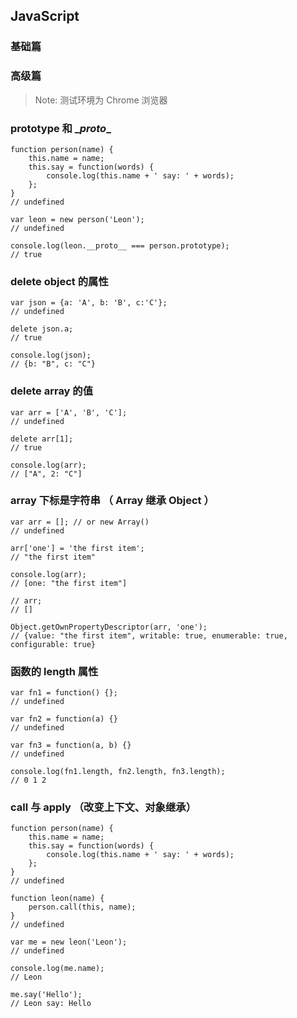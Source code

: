 ﻿## JavaScript 

### 基础篇

### 高级篇

> Note: 测试环境为 Chrome 浏览器  
  
### prototype 和 \__proto__  
```  
function person(name) {  
    this.name = name;  
    this.say = function(words) {  
        console.log(this.name + ' say: ' + words);  
    };  
}  
// undefined  
  
var leon = new person('Leon');  
// undefined  
  
console.log(leon.__proto__ === person.prototype);  
// true  
```  
  
### delete object 的属性  
```  
var json = {a: 'A', b: 'B', c:'C'};  
// undefined  
  
delete json.a;  
// true  
  
console.log(json);  
// {b: "B", c: "C"}  
```  
  
### delete array 的值  
```  
var arr = ['A', 'B', 'C'];  
// undefined  
  
delete arr[1];  
// true  
  
console.log(arr);  
// ["A", 2: "C"]  
```  
  
### array 下标是字符串 （ Array 继承 Object ）  
```  
var arr = []; // or new Array()  
// undefined  
  
arr['one'] = 'the first item';  
// "the first item"  
  
console.log(arr);  
// [one: "the first item"]  
  
// arr;  
// []  
  
Object.getOwnPropertyDescriptor(arr, 'one');  
// {value: "the first item", writable: true, enumerable: true, configurable: true}  
```  
  
### 函数的 length 属性  
```  
var fn1 = function() {};  
// undefined  
  
var fn2 = function(a) {}  
// undefined  
  
var fn3 = function(a, b) {}  
// undefined  
  
console.log(fn1.length, fn2.length, fn3.length);  
// 0 1 2  
```  
  
### call 与 apply （改变上下文、对象继承）  
```  
function person(name) {  
    this.name = name;  
    this.say = function(words) {  
        console.log(this.name + ' say: ' + words);  
    };  
}  
// undefined  
  
function leon(name) {  
    person.call(this, name);  
}  
// undefined  
  
var me = new leon('Leon');  
// undefined  
  
console.log(me.name);  
// Leon  
  
me.say('Hello');  
// Leon say: Hello  
```  

